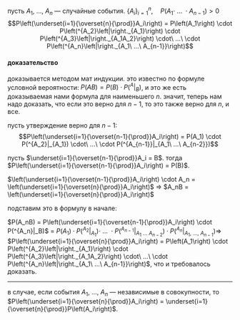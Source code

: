 пусть $A_1,\ ...,\ A_n$ — случайные события.
$\{A_i\}_{i =1}^n,\quad P\left(A_1 \cdot\ ...\ \cdot A_{n-1}\right) > 0$
$$P\left(\underset{i=1}{\overset{n}{\prod}}A_i\right) = P\left(A_1\right) \cdot P\left(^{A_2}\left|\right._{A_1}\right) \cdot P\left(^{A_3}\left|\right._{A_1A_2}\right) \cdot\ ...\ \cdot P\left(^{A_n}\left|\right._{A_1\ ...\ A_{n-1}}\right)$$

#### доказательство
доказывается методом мат индукции.
это известно по формуле условной вероятности: $P(AB) = P(B) \cdot P(^A|_B)$, и это же есть доказываемая нами формула для наименьшего $n$. значит, теперь нам надо доказать, что если это верно для $n-1$, то это также верно для $n$, и все.

пусть утверждение верно для $n-1$:
$$P\left(\underset{i=1}{\overset{n-1}{\prod}}A_i\right) = P(A_1) \cdot P(^{A_2}|_{A_1}) \cdot\ ...\ \cdot P(^{A_{n-1}}|_{A_1\ ...\ A_{n-2}})$$

пусть $\underset{i=1}{\overset{n-1}{\prod}}A_i = B$. тогда $P\left(\underset{i=1}{\overset{n-1}{\prod}}A_i\right) = P(B)$.

$\left(\underset{i=1}{\overset{n-1}{\prod}}A_i\right) \cdot A_n = \left(\underset{i=1}{\overset{n}{\prod}}A_i\right)$ $\Rightarrow$ $A_nB = \left(\underset{i=1}{\overset{n}{\prod}}A_i\right)$

подставим это в формулу в начале:

$P(A_nB) = P\left(\underset{i=1}{\overset{n-1}{\prod}}A_i\right) \cdot P(^{A_n}|_B)$ $=$ $P(A_1) \cdot P(^{A_2}|_{A_1}) \cdot\ ...\ \cdot P(^{A_{n-1}}|_{A_1\ ...\ A_{n-2}}) \cdot P(^{A_n}|_{A_1,\ ...,\ A_{n-1}}) \Rightarrow$ $P\left(\underset{i=1}{\overset{n}{\prod}}A_i\right) = P\left(A_1\right) \cdot P\left(^{A_2}\left|\right._{A_1}\right) \cdot P\left(^{A_3}\left|\right._{A_1A_2}\right) \cdot\ ...\ \cdot P\left(^{A_n}\left|\right._{A_1\ ...\ A_{n-1}}\right)$, что и требовалось доказать.

---

в случае, если события $A_1,\ ...,\ A_n$ — независимые в совокупности, то $P\left(\underset{i=1}{\overset{n}{\prod}}A_i\right) = \underset{i=1}{\overset{n}{\prod}}P\left(A_i\right)$.